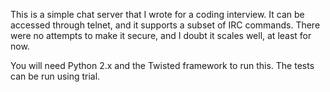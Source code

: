 This is a simple chat server that I wrote for a coding interview. It can be accessed through telnet, and it supports a subset of IRC commands. There were no attempts to make it secure, and I doubt it scales well, at least for now.

You will need Python 2.x and the Twisted framework to run this. The tests can be run using trial. 
